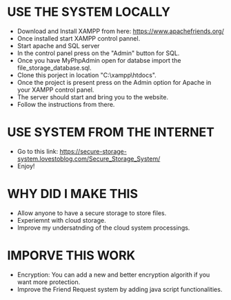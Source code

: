 # USE THE SYSTEM LOCALLY
  - Download and Install XAMPP from here: https://www.apachefriends.org/
  - Once installed start XAMPP control pannel. 
  - Start apache and SQL server
  - In the control panel press on the "Admin" button for SQL. 
  - Once you have MyPhpAdmin open for databse import the file_storage_database.sql.
  - Clone this porject in location "C:\xampp\htdocs\". 
  - Once the project is present press on the Admin option for Apache in your XAMPP control panel. 
  - The server should start and bring you to the website. 
  - Follow the instructions from there. 
  
# USE SYSTEM FROM THE INTERNET 
  - Go to this link: https://secure-storage-system.lovestoblog.com/Secure_Storage_System/
  - Enjoy!
    
# WHY DID I MAKE THIS
  - Allow anyone to have a secure storage to store files.
  - Experiemnt with cloud storage.
  - Improve my undersatnding of the cloud system processings. 
    
# IMPORVE THIS WORK 
  - Encryption: You can add a new and better encryption algorith if you want more protection. 
  - Improve the Friend Request system by adding java script functionalities. 

